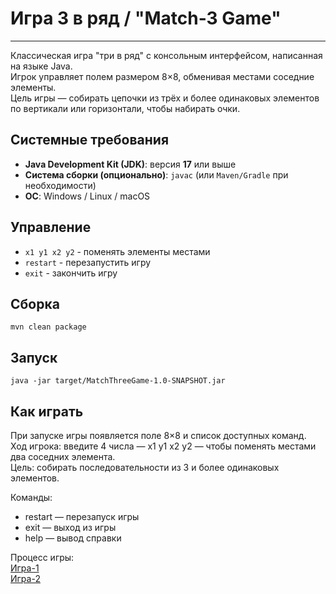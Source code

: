 # Игра 3 в ряд / "Match-3 Game"
___

Классическая игра "три в ряд" с консольным интерфейсом, написанная на языке Java.  
Игрок управляет полем размером 8×8, обменивая местами соседние элементы.  
Цель игры — собирать цепочки из трёх и более одинаковых элементов по вертикали или горизонтали, чтобы набирать очки.

## Системные требования

- **Java Development Kit (JDK)**: версия **17** или выше
- **Система сборки (опционально)**: `javac` (или `Maven/Gradle` при необходимости)
- **ОС**: Windows / Linux / macOS

## Управление
- `x1 y1 x2 y2` - поменять элементы местами
- `restart` - перезапустить игру
- `exit` - закончить игру

## Сборка
`mvn clean package`

## Запуск
`java -jar target/MatchThreeGame-1.0-SNAPSHOT.jar`

## Как играть
При запуске игры появляется поле 8×8 и список доступных команд.  
Ход игрока: введите 4 числа — x1 y1 x2 y2 — чтобы поменять местами два соседних элемента.  
Цель: собирать последовательности из 3 и более одинаковых элементов.  

Команды:
* restart — перезапуск игры
* exit — выход из игры
* help — вывод справки

Процесс игры:  
[Игра-1](https://github.com/Fisher48/OOAD_course/blob/main/MatchThreeGame/GameProcessExample.png)  
[Игра-2](https://github.com/Fisher48/OOAD_course/blob/main/MatchThreeGame/Workprocess%20example.png)